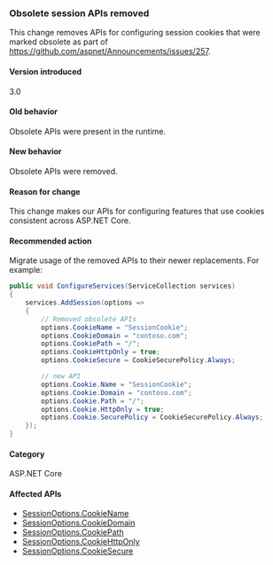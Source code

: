 ### Obsolete session APIs removed 

This change removes APIs for configuring session cookies that were marked obsolete as part of https://github.com/aspnet/Announcements/issues/257.

#### Version introduced

3.0

#### Old behavior

Obsolete APIs were present in the runtime.

#### New behavior

Obsolete APIs were removed.

#### Reason for change

This change makes our APIs for configuring features that use cookies consistent across ASP.NET Core.

#### Recommended action

Migrate usage of the removed APIs to their newer replacements. For example:

```csharp
public void ConfigureServices(ServiceCollection services)
{
    services.AddSession(options =>
    {
        // Removed obsolete APIs
        options.CookieName = "SessionCookie";
        options.CookieDomain = "contoso.com";
        options.CookiePath = "/";
        options.CookieHttpOnly = true;
        options.CookieSecure = CookieSecurePolicy.Always;

        // new API
        options.Cookie.Name = "SessionCookie";
        options.Cookie.Domain = "contoso.com";
        options.Cookie.Path = "/";
        options.Cookie.HttpOnly = true;
        options.Cookie.SecurePolicy = CookieSecurePolicy.Always;
    });
}
```

#### Category

ASP.NET Core

#### Affected APIs

- [SessionOptions.CookieName](/dotnet/api/microsoft.aspnetcore.builder.sessionoptions.cookiedomain?view=aspnetcore-2.2#Microsoft_AspNetCore_Builder_SessionOptions_CookieName)
- [SessionOptions.CookieDomain](/dotnet/api/microsoft.aspnetcore.builder.sessionoptions.cookiedomain?view=aspnetcore-2.2#Microsoft_AspNetCore_Builder_SessionOptions_CookieDomain)
- [SessionOptions.CookiePath](/dotnet/api/microsoft.aspnetcore.builder.sessionoptions.cookiedomain?view=aspnetcore-2.2#Microsoft_AspNetCore_Builder_SessionOptions_CookiePath)
- [SessionOptions.CookieHttpOnly](/dotnet/api/microsoft.aspnetcore.builder.sessionoptions.cookiedomain?view=aspnetcore-2.2#Microsoft_AspNetCore_Builder_SessionOptions_CookieHttpOnly)
- [SessionOptions.CookieSecure](/dotnet/api/microsoft.aspnetcore.builder.sessionoptions.cookiedomain?view=aspnetcore-2.2#Microsoft_AspNetCore_Builder_SessionOptions_CookieSecure)
